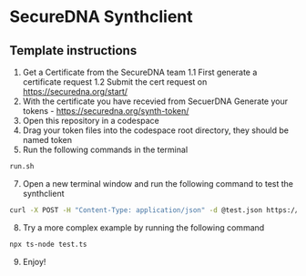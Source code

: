 # SecureDNA Synthclient

## Template instructions

1. Get a Certificate from the SecureDNA team
1.1 First generate a certificate request
1.2 Submit the cert request on https://securedna.org/start/
2. With the certificate you have recevied from SecuerDNA Generate your tokens - https://securedna.org/synth-token/ 
3. Open this repository in a codespace
4. Drag your token files into the codespace root directory, they should be named token
6. Run the following commands in the terminal
```bash
run.sh
```
7. Open a new terminal window and run the following command to test the synthclient
```bash
curl -X POST -H "Content-Type: application/json" -d @test.json https://api.securedna.org/synth/v1/synth
```
8. Try a more complex example by running the following command
```bash
npx ts-node test.ts
```
9. Enjoy!



